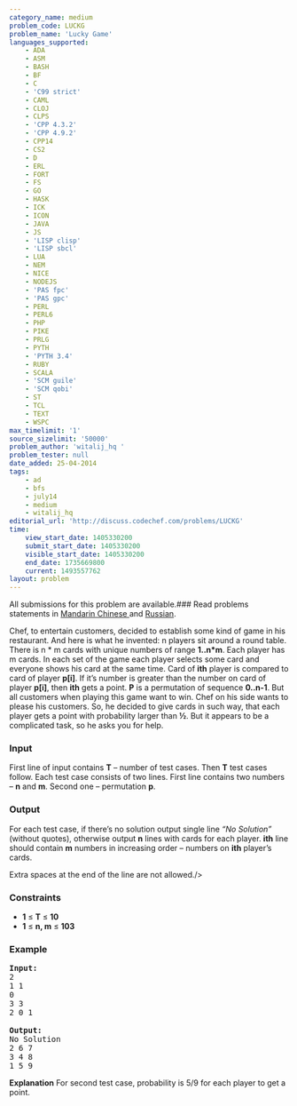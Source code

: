 ```yaml
---
category_name: medium
problem_code: LUCKG
problem_name: 'Lucky Game'
languages_supported:
    - ADA
    - ASM
    - BASH
    - BF
    - C
    - 'C99 strict'
    - CAML
    - CLOJ
    - CLPS
    - 'CPP 4.3.2'
    - 'CPP 4.9.2'
    - CPP14
    - CS2
    - D
    - ERL
    - FORT
    - FS
    - GO
    - HASK
    - ICK
    - ICON
    - JAVA
    - JS
    - 'LISP clisp'
    - 'LISP sbcl'
    - LUA
    - NEM
    - NICE
    - NODEJS
    - 'PAS fpc'
    - 'PAS gpc'
    - PERL
    - PERL6
    - PHP
    - PIKE
    - PRLG
    - PYTH
    - 'PYTH 3.4'
    - RUBY
    - SCALA
    - 'SCM guile'
    - 'SCM qobi'
    - ST
    - TCL
    - TEXT
    - WSPC
max_timelimit: '1'
source_sizelimit: '50000'
problem_author: 'witalij_hq '
problem_tester: null
date_added: 25-04-2014
tags:
    - ad
    - bfs
    - july14
    - medium
    - witalij_hq
editorial_url: 'http://discuss.codechef.com/problems/LUCKG'
time:
    view_start_date: 1405330200
    submit_start_date: 1405330200
    visible_start_date: 1405330200
    end_date: 1735669800
    current: 1493557762
layout: problem
---
```

All submissions for this problem are available.###  Read problems statements in [Mandarin Chinese ](http://www.codechef.com/download/translated/JULY14/mandarin/LUCKG.pdf) and [Russian](http://www.codechef.com/download/translated/JULY14/russian/LUCKG.pdf).

Chef, to entertain customers, decided to establish some kind of game in his restaurant. And here is what he invented:
n players sit around a round table. There is n \* m cards with unique numbers of range **1..n\*m**.
Each player has m cards. In each set of the game each player selects some card and everyone shows his card at the same time. Card of **ith** player is compared to card of player **p\[i\]**. If it’s number is greater than the number on card of player **p\[i\]**, then **ith** gets a point. **P** is a permutation of sequence **0..n-1**.
But all customers when playing this game want to win. Chef on his side wants to please his customers. So, he decided to give cards in such way, that each player gets a point with probability larger than **½**.
But it appears to be a complicated task, so he asks you for help.

### Input

First line of input contains **T** – number of test cases. Then **T** test cases follow. Each test case consists of two lines. First line contains two numbers – **n** and **m**. Second one – permutation **p**.

### Output

For each test case, if there’s no solution output single line *“No Solution”* (without quotes), otherwise output **n** lines with cards for each player. **ith** line should contain **m** numbers in increasing order – numbers on **ith** player’s cards.

Extra spaces at the end of the line are not allowed./>

### Constraints

- **1** ≤ **T** ≤ **10**
- **1** ≤ **n, m** ≤ **103**

### Example

<pre><b>Input:</b>
2
1 1
0
3 3
2 0 1

<b>Output:</b>
No Solution
2 6 7
3 4 8
1 5 9
</pre>
**Explanation**
For second test case, probability is 5/9 for each player to get a point.
